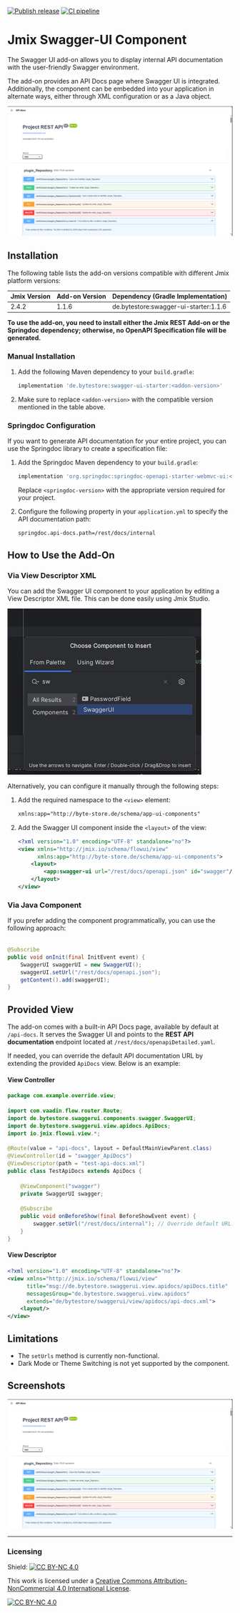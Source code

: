 [![Publish release](https://github.com/Gamer08YT/jmix-swagger-ui-addon/actions/workflows/release.yml/badge.svg)](https://github.com/Gamer08YT/jmix-swagger-ui-addon/actions/workflows/release.yml) [![CI pipeline](https://github.com/Gamer08YT/jmix-swagger-ui-addon/actions/workflows/test.yml/badge.svg)](https://github.com/Gamer08YT/jmix-swagger-ui-addon/actions/workflows/test.yml)

# Jmix Swagger-UI Component

The Swagger UI add-on allows you to display internal API documentation with the user-friendly Swagger environment.

The add-on provides an API Docs page where Swagger UI is integrated. Additionally, the component can be embedded into
your application in alternate ways, either through XML configuration or as a Java object.

![Swagger UI Component](assets/img/swagger-ui.png)

## Installation

The following table lists the add-on versions compatible with different Jmix platform versions:

| Jmix Version | Add-on Version | Dependency (Gradle Implementation)    |
|--------------|----------------|---------------------------------------|
| 2.4.2        | 1.1.6          | de.bytestore:swagger-ui-starter:1.1.6 |

**To use the add-on, you need to install either the Jmix REST Add-on or the Springdoc dependency; otherwise, no OpenAPI
Specification file will be generated.**

### Manual Installation

1. Add the following Maven dependency to your `build.gradle`:
    ```groovy
    implementation 'de.bytestore:swagger-ui-starter:<addon-version>'
    ```

2. Make sure to replace `<addon-version>` with the compatible version mentioned in the table above.

### Springdoc Configuration

If you want to generate API documentation for your entire project, you can use the Springdoc library to create a
specification file:

1. Add the Springdoc Maven dependency to your `build.gradle`:
    ```groovy
    implementation 'org.springdoc:springdoc-openapi-starter-webmvc-ui:<springdoc-version>'
    ```

   Replace `<springdoc-version>` with the appropriate version required for your project.

2. Configure the following property in your `application.yml` to specify the API documentation path:
    ```properties
    springdoc.api-docs.path=/rest/docs/internal
    ```

## How to Use the Add-On

### Via View Descriptor XML

You can add the Swagger UI component to your application by editing a View Descriptor XML file. This can be done easily
using Jmix Studio.

![Add via Studio](assets/img/studio.png)

Alternatively, you can configure it manually through the following steps:

1. Add the required namespace to the `<view>` element:
    ```xml
    xmlns:app="http://byte-store.de/schema/app-ui-components"
    ```

2. Add the Swagger UI component inside the `<layout>` of the view:
    ```xml
    <?xml version="1.0" encoding="UTF-8" standalone="no"?>
    <view xmlns="http://jmix.io/schema/flowui/view"
          xmlns:app="http://byte-store.de/schema/app-ui-components">
        <layout>
            <app:swagger-ui url="/rest/docs/openapi.json" id="swagger"/>
        </layout>
    </view>
    ```

### Via Java Component

If you prefer adding the component programmatically, you can use the following approach:

```java

@Subscribe
public void onInit(final InitEvent event) {
    SwaggerUI swaggerUI = new SwaggerUI();
    swaggerUI.setUrl("/rest/docs/openapi.json");
    getContent().add(swaggerUI);
}
```

## Provided View

The add-on comes with a built-in API Docs page, available by default at `/api-docs`. It serves the Swagger UI and points
to the **REST API documentation** endpoint located at `/rest/docs/openapiDetailed.yaml`.

If needed, you can override the default API documentation URL by extending the provided `ApiDocs` view. Below is an
example:

#### View Controller

```java
package com.example.override.view;

import com.vaadin.flow.router.Route;
import de.bytestore.swaggerui.components.swagger.SwaggerUI;
import de.bytestore.swaggerui.view.apidocs.ApiDocs;
import io.jmix.flowui.view.*;

@Route(value = "api-docs", layout = DefaultMainViewParent.class)
@ViewController(id = "swagger_ApiDocs")
@ViewDescriptor(path = "test-api-docs.xml")
public class TestApiDocs extends ApiDocs {

    @ViewComponent("swagger")
    private SwaggerUI swagger;

    @Subscribe
    public void onBeforeShow(final BeforeShowEvent event) {
        swagger.setUrl("/rest/docs/internal"); // Override default URL.
    }
}
```

#### View Descriptor

```xml
<?xml version="1.0" encoding="UTF-8" standalone="no"?>
<view xmlns="http://jmix.io/schema/flowui/view"
      title="msg://de.bytestore.swaggerui.view.apidocs/apiDocs.title"
      messagesGroup="de.bytestore.swaggerui.view.apidocs"
      extends="de/bytestore/swaggerui/view/apidocs/api-docs.xml">
    <layout/>
</view>
```

## Limitations

- The `setUrls` method is currently non-functional.
- Dark Mode or Theme Switching is not yet supported by the component.

## Screenshots

![Swagger UI Component](assets/img/swagger-ui.png)

---

### Licensing

Shield: [![CC BY-NC 4.0][cc-by-nc-shield]][cc-by-nc]

This work is licensed under a [Creative Commons Attribution-NonCommercial 4.0 International License][cc-by-nc].

[![CC BY-NC 4.0][cc-by-nc-image]][cc-by-nc]

[cc-by-nc]: https://creativecommons.org/licenses/by-nc/4.0/

[cc-by-nc-image]: https://licensebuttons.net/l/by-nc/4.0/88x31.png

[cc-by-nc-shield]: https://img.shields.io/badge/License-CC%20BY--NC%204.0-lightgrey.svg
